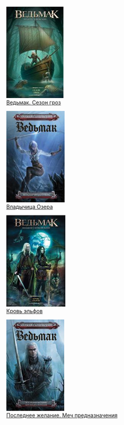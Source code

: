 ![](Ведьмак.%20Сезон%20гроз.jpg)  
[Ведьмак. Сезон гроз](Ведьмак.%20Сезон%20гроз.md)

![](Владычица%20Озера.jpg)  
[Владычица Озера](Владычица%20Озера.md)

![](Кровь%20эльфов.jpg)  
[Кровь эльфов](Кровь%20эльфов.md)

![](Последнее%20желание.%20Меч%20предназначения.jpg)  
[Последнее желание. Меч предназначения](Последнее%20желание.%20Меч%20предназначения.md)
